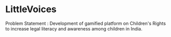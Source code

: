 # LittleVoices
Problem Statement : Development of gamified platform on Children's Rights to increase legal literacy and awareness among children in India.

